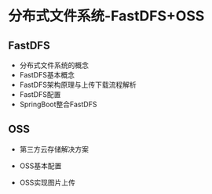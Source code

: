 # 分布式文件系统-FastDFS+OSS

## FastDFS

* 分布式文件系统的概念
* FastDFS基本概念
* FastDFS架构原理与上传下载流程解析
* FastDFS配置
* SpringBoot整合FastDFS

## OSS

* 第三方云存储解决方案

* OSS基本配置

* OSS实现图片上传

  